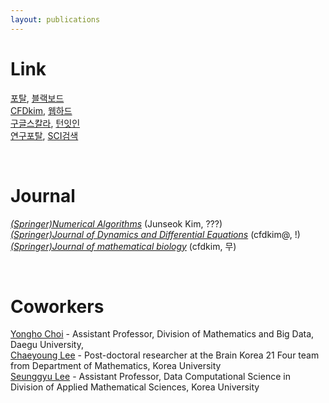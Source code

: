 ```yaml
---
layout: publications
---
```


# Link
[포탈](https://portal.korea.ac.kr/front/Intro.kpd), [블랙보드](https://kulms.korea.ac.kr/) <br>
[CFDkim](https://mathematicians.korea.ac.kr/cfdkim/), [웹하드](http://cfdkimkorea.webhard.co.kr/) <br>
[구글스칼라](https://scholar.google.co.kr/), [턴잇인](https://www.turnitin.com/ko) <br>
[연구포탈](https://rms.korea.ac.kr), [SCI검색](https://mjl.clarivate.com/home) <br>

<br/>

# Journal
[*(Springer)Numerical Algorithms*](https://www.editorialmanager.com/numa/default.aspx) (Junseok Kim, ???) <br>
[*(Springer)Journal of Dynamics and Differential Equations*](https://www.editorialmanager.com/jdde/default.aspx) (cfdkim@, !) <br>
[*(Springer)Journal of mathematical biology*](https://www.editorialmanager.com/jomb/default.aspx) (cfdkim, 무) <br>




<br/>

# Coworkers
[Yongho Choi](https://sites.google.com/view/yh-choi/) - Assistant Professor, Division of Mathematics and Big Data, Daegu University, <br/>
[Chaeyoung Lee](https://sites.google.com/view/chaeyounglee) - Post-doctoral researcher at the Brain Korea 21 Four team from  Department of Mathematics, Korea University <br/>
[Seunggyu Lee](https://sites.google.com/view/sglee/home?authuser=0) - Assistant Professor, Data Computational Science in Division of Applied Mathematical Sciences, Korea University  <br/>

